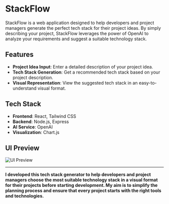 
# StackFlow

StackFlow is a web application designed to help developers and project managers generate the perfect tech stack for their project ideas. By simply describing your project, StackFlow leverages the power of OpenAI to analyze your requirements and suggest a suitable technology stack.

## Features

- **Project Idea Input**: Enter a detailed description of your project idea.
- **Tech Stack Generation**: Get a recommended tech stack based on your project description.
- **Visual Representation**: View the suggested tech stack in an easy-to-understand visual format.

## Tech Stack

- **Frontend**: React, Tailwind CSS
- **Backend**: Node.js, Express
- **AI Service**: OpenAI
- **Visualization**: Chart.js

## UI Preview

![UI Preview](https://github.com/user-attachments/assets/b5ed45dc-facf-479e-ae8b-a85f82149e2d)

---

**I developed this tech stack generator to help developers and project managers choose the most suitable technology stack in a visual format for their projects before starting development. My aim is to simplify the planning process and ensure that every project starts with the right tools and technologies.**

